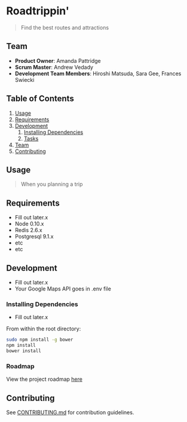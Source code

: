 # Roadtrippin'

> Find the best routes and attractions

## Team

  - __Product Owner__: Amanda Pattridge
  - __Scrum Master__: Andrew Vedady
  - __Development Team Members__: Hiroshi Matsuda, Sara Gee, Frances Swiecki 

## Table of Contents

1. [Usage](#Usage)
1. [Requirements](#requirements)
1. [Development](#development)
    1. [Installing Dependencies](#installing-dependencies)
    1. [Tasks](#tasks)
1. [Team](#team)
1. [Contributing](#contributing)

## Usage

> When you planning a trip

## Requirements

- Fill out later.x
- Node 0.10.x
- Redis 2.6.x
- Postgresql 9.1.x
- etc
- etc

## Development
- Fill out later.x
- Your Google Maps API goes in .env file

### Installing Dependencies
- Fill out later.x

From within the root directory:

```sh
sudo npm install -g bower
npm install
bower install
```

### Roadmap

View the project roadmap [here](LINK_TO_PROJECT_ISSUES)


## Contributing

See [CONTRIBUTING.md](CONTRIBUTING.md) for contribution guidelines.
